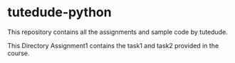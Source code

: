 # tutedude-python
This repository contains all the assignments and sample code by tutedude.

This Directory Assignment1 contains the task1 and task2 provided in the course. 